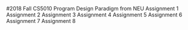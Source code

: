 #2018 Fall CS5010 Program Design Paradigm from NEU
Assignment 1
Assignment 2
Assignment 3
Assignment 4
Assignment 5
Assignment 6
Assignment 7
Assignment 8
